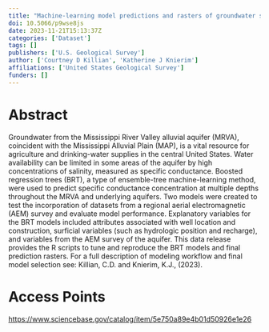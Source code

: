 ```yaml
---
title: "Machine-learning model predictions and rasters of groundwater salinity in the Mississippi Alluvial Plain"
doi: 10.5066/p9wse8js
date: 2023-11-21T15:13:37Z
categories: ['Dataset']
tags: []
publishers: ['U.S. Geological Survey']
author: ['Courtney D Killian', 'Katherine J Knierim']
affiliations: ['United States Geological Survey']
funders: []
---
```


# Abstract
Groundwater from the Mississippi River Valley alluvial aquifer (MRVA), coincident with the Mississippi Alluvial Plain (MAP), is a vital resource for agriculture and drinking-water supplies in the central United States. Water availability can be limited in some areas of the aquifer by high concentrations of salinity, measured as specific conductance. Boosted regression trees (BRT), a type of ensemble-tree machine-learning method, were used to predict specific conductance concentration at multiple depths throughout the MRVA and underlying aquifers. Two models were created to test the incorporation of datasets from a regional aerial electromagnetic (AEM) survey and evaluate model performance. Explanatory variables for the BRT models included attributes associated with well location and construction, surficial variables (such as hydrologic position and recharge), and variables from the AEM survey of the aquifer. This data release provides the R scripts to tune and reproduce the BRT models and final prediction rasters. For a full description of modeling workflow and final model selection see: Killian, C.D. and Knierim, K.J., (2023).

# Access Points
https://www.sciencebase.gov/catalog/item/5e750a89e4b01d50926e1e26